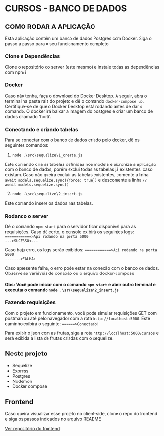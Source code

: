 # CURSOS - BANCO DE DADOS

## COMO RODAR A APLICAÇÃO

Esta aplicação contém um banco de dados Postgres com Docker. Siga o passo a passo para o seu funcionamento completo

### Clone e Dependências

Clone o repositório do server (este mesmo) e instale todas as dependências com npm i

### Docker

Caso não tenha, faça o download do Docker Desktop. A seguir, abra o terminal na pasta raiz do projeto e dê o comando `docker-compose up`.
Certifique-se de que o Docker Desktop está rodando antes de dar o comando. O docker irá baixar a imagem do postgres e criar um banco de dados chamado 'horti'.

### Conectando e criando tabelas

Para se conectar com o banco de dados criado pelo docker, dê os seguintes comandos:

1. `node .\src\sequelize\1_create.js`

Este comando cria as tabelas definidas nos models e sicroniza a aplicação com o banco de dados, porém exclui todas as tabelas já existentes, caso existam. Caso não queira excluir as tabelas existentes, comente a linha
`await models.sequelize.sync({force: true})` e descomente a linha `// await models.sequelize.sync()`

2. `node .\src\sequelize\2_insert.js`

Este comando insere os dados nas tabelas.

### Rodando o server

Dê o comando `npm start` para o servidor ficar disponível para as requisições. 
Caso dê certo, o console exibirá os seguintes logs: 
`============>Api rodando na porta 5000`
<br>
`--->SUCESSO<---`

Caso haja erro, os logs serão exibidos:
`============>Api rodando na porta 5000`
<br>
`------->FALHA: `

Caso apresente falha, o erro pode estar na conexão com o banco de dados. Observe as variáveis de conexão ou o arquivo docker-compose

#### Obs: Você pode iniciar com o comando `npm start` e abrir outro terminal e executar o comando `node .\src\sequelize\2_insert.js`


### Fazendo requisições

Com o projeto em funcionamento, você pode simular requisições GET com postman ou até pelo navegador com a rota `http://localhost:5000`. Este caminho exibirá o seguinte:
`======>Conectado!`

Para exibir o json com as frutas, siga a rota `http://localhost:5000/cursos` e será exibida a lista de frutas criadas com o sequelize.

## Neste projeto

* Sequelize
* Express
* Postgres
* Nodemon
* Docker compose

## Frontend

Caso queira visualizar esse projeto no client-side, clone o repo do frontend e siga os passos indicados no arquivo README

[Ver repositório do frontend](https://github.com/claudionsc/cursos-frontend)

